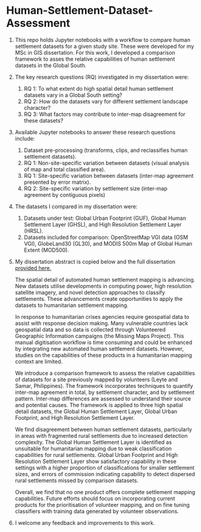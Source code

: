 # Human-Settlement-Dataset-Assessment

1. This repo holds Jupyter notebooks with a workflow to compare human settlement datasets for a given study site. These were developed for my MSc in GIS dissertation. For this work, I developed a comparison framework to asses the relative capabilities of human settlement datasets in the Global South.

2. The key research questions (RQ) investigated in my dissertation were:
   1. RQ 1: To what extent do high spatial detail human settlement datasets vary in a Global South setting?
   2. RQ 2: How do the datasets vary for different settlement landscape character?
   3. RQ 3: What factors may contribute to inter-map disagreement for these datasets?

3. Available Jupyter notebooks to answer these research questions include:
   1. Dataset pre-processing (transforms, clips, and reclassifies human settlement datasets).
   2. RQ 1: Non-site-specific variation between datasets (visual analysis of map and total classified area).
   3. RQ 1: Site-specific variation between datasets (inter-map agreement presented by error matrix).
   4. RQ 2: Site-specific variation by settlement size (inter-map agreement by contiguous pixels)

4. The datasets I compared in my dissertation were:
   1. Datasets under test: Global Urban Footprint (GUF), Global Human Settlement Layer (GHSL), and High Resolution Settlement Layer (HRSL).
   2. Datasets included for comparison: OpenStreetMap VGI data (OSM VGI), GlobeLand30 (GL30), and MODIS 500m Map of Global Human Extent (MOD500).

5. My dissertation abstract is copied below and the full dissertation [provided here.](https://github.com/bartleandy/Human-Settlement-Dataset-Assessment/blob/master/AB_human_settlement_dataset_assessment_dissertation_2017.pdf)

   The spatial detail of automated human settlement mapping is advancing. New datasets utilise developments in computing power, high resolution satellite imagery, and novel detection approaches to classify settlements. These advancements create opportunities to apply the datasets to humanitarian settlement mapping.

   In response to humanitarian crises agencies require geospatial data to assist with response decision making. Many vulnerable countries lack geospatial data and so data is collected through Volunteered Geographic Information campaigns (the Missing Maps Project). This manual digitisation workflow is time consuming and could be enhanced by integrating new automated human settlement datasets. However, studies on the capabilities of these products in a humanitarian mapping context are limited.

   We introduce a comparison framework to assess the relative capabilities of datasets for a site previously mapped by volunteers (Leyte and Samar, Philippines). The framework incorporates techniques to quantify inter-map agreement in total, by settlement character, and by settlement pattern. Inter-map differences are assessed to understand their source and potential causes. The framework is applied to three high spatial detail datasets, the Global Human Settlement Layer, Global Urban Footprint, and High Resolution Settlement Layer.

   We find disagreement between human settlement datasets, particularly in areas with fragmented rural settlements due to increased detection complexity. The Global Human Settlement Layer is identified as unsuitable for humanitarian mapping due to weak classification capabilities for rural settlements. Global Urban Footprint and High Resolution Settlement Layer show satisfactory capability in these settings with a higher proportion of classifications for smaller settlement sizes, and errors of commission indicating capability to detect dispersed rural settlements missed by comparison datasets.

   Overall, we find that no one product offers complete settlement mapping capabilities. Future efforts should focus on incorporating current products for the prioritisation of volunteer mapping, and on fine tuning classifiers with training data generated by volunteer observations.

6. I welcome any feedback and improvements to this work.
